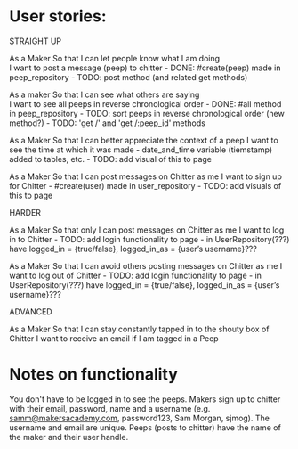 # User stories:
STRAIGHT UP

As a Maker
So that I can let people know what I am doing  
I want to post a message (peep) to chitter
    - DONE: #create(peep) made in peep_repository
    - TODO: post method (and related get methods)


As a maker
So that I can see what others are saying  
I want to see all peeps in reverse chronological order
    - DONE: #all method in peep_repository
    - TODO: sort peeps in reverse chronological order (new method?)
    - TODO: 'get /' and 'get /:peep_id' methods


As a Maker 
So that I can better appreciate the context of a peep
I want to see the time at which it was made
    - date_and_time variable (tiemstamp) added to tables, etc.
    - TODO: add visual of this to page

As a Maker
So that I can post messages on Chitter as me
I want to sign up for Chitter
    - #create(user) made in user_repository
    - TODO: add visuals of this to page


HARDER

As a Maker
So that only I can post messages on Chitter as me
I want to log in to Chitter
    - TODO: add login functionality to page
          - in UserRepository(???) have logged_in = {true/false}, logged_in_as = {user’s username}???

As a Maker
So that I can avoid others posting messages on Chitter as me
I want to log out of Chitter
    - TODO: add login functionality to page
          - in UserRepository(???) have logged_in = {true/false}, logged_in_as = {user’s username}???

ADVANCED

As a Maker
So that I can stay constantly tapped in to the shouty box of Chitter
I want to receive an email if I am tagged in a Peep


# Notes on functionality

You don't have to be logged in to see the peeps.
Makers sign up to chitter with their email, password, name and a username (e.g. samm@makersacademy.com, password123, Sam Morgan, sjmog).
The username and email are unique.
Peeps (posts to chitter) have the name of the maker and their user handle.